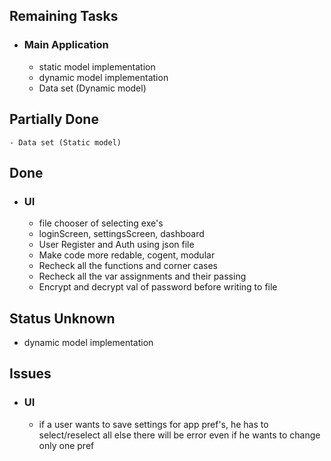 ## Remaining Tasks
- ### Main Application
    - static model implementation
    - dynamic model implementation
    - Data set (Dynamic model)
## Partially Done
    - Data set (Static model) 
## Done
- ### UI
    - file chooser of selecting exe's
    - loginScreen, settingsScreen, dashboard 
    - User Register and Auth using json file
    - Make code more redable, cogent, modular 
    - Recheck all the functions and corner cases
    - Recheck all the var assignments and their passing
    - Encrypt and decrypt val of password before writing to file
## Status Unknown
- dynamic model implementation
## Issues
- ### UI
    - if a user wants to save settings for app pref's, he has to select/reselect all else there will be error even if he wants to change only one pref